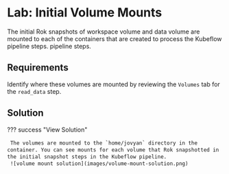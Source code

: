 # Lab: Initial Volume Mounts
The initial Rok snapshots of workspace volume and data volume are mounted
to each of the containers that are created to process the Kubeflow pipeline steps.
pipeline steps. 

## Requirements 
Identify where these volumes are mounted by reviewing the `Volumes` tab for the `read_data` step. 

## Solution

??? success "View Solution"

     The volumes are mounted to the `home/jovyan` directory in the container. You can see mounts for each volume that Rok snapshotted in the initial snapshot steps in the Kubeflow pipeline.
     ![volume mount solution](images/volume-mount-solution.png)
